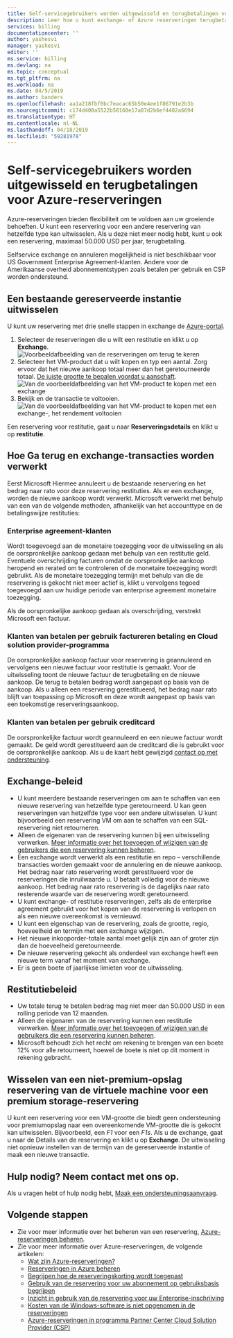 ```yaml
---
title: Self-servicegebruikers worden uitgewisseld en terugbetalingen voor Azure-reserveringen | Microsoft Docs
description: Leer hoe u kunt exchange- of Azure reserveringen terugbetaling.
services: billing
documentationcenter: ''
author: yashesvi
manager: yashesvi
editor: ''
ms.service: billing
ms.devlang: na
ms.topic: conceptual
ms.tgt_pltfrm: na
ms.workload: na
ms.date: 04/5/2019
ms.author: banders
ms.openlocfilehash: aa1a218fbf0bc7eacac65b50e4ee1f86791e2b3b
ms.sourcegitcommit: c174d408a5522b58160e17a87d2b6ef4482a6694
ms.translationtype: HT
ms.contentlocale: nl-NL
ms.lasthandoff: 04/18/2019
ms.locfileid: "59281978"
---
```

# <a name="self-service-exchanges-and-refunds-for-azure-reservations"></a>Self-servicegebruikers worden uitgewisseld en terugbetalingen voor Azure-reserveringen

Azure-reserveringen bieden flexibiliteit om te voldoen aan uw groeiende behoeften. U kunt een reservering voor een andere reservering van hetzelfde type kan uitwisselen. Als u deze niet meer nodig hebt, kunt u ook een reservering, maximaal 50.000 USD per jaar, terugbetaling.

Selfservice exchange en annuleren mogelijkheid is niet beschikbaar voor US Government Enterprise Agreement-klanten. Andere voor de Amerikaanse overheid abonnementstypen zoals betalen per gebruik en CSP worden ondersteund.

## <a name="exchange-an-existing-reserved-instance"></a>Een bestaande gereserveerde instantie uitwisselen

U kunt uw reservering met drie snelle stappen in exchange de [Azure-portal](https://portal.azure.com/#blade/Microsoft_Azure_Reservations/ReservationsBrowseBlade).

1. Selecteer de reserveringen die u wilt een restitutie en klikt u op **Exchange**.  
    ![Voorbeeldafbeelding van de reserveringen om terug te keren](./media/billing-azure-reservations-self-service-exchange-and-refund/exchange-refund-return.png)
2. Selecteer het VM-product dat u wilt kopen en typ een aantal. Zorg ervoor dat het nieuwe aankoop totaal meer dan het geretourneerde totaal. [De juiste grootte te bepalen voordat u aanschaft](../virtual-machines/windows/prepay-reserved-vm-instances.md#determine-the-right-vm-size-before-you-buy).  
    ![Van de voorbeeldafbeelding van het VM-product te kopen met een exchange](./media/billing-azure-reservations-self-service-exchange-and-refund/exchange-refund-select-purchase.png)
3. Bekijk en de transactie te voltooien.  
    ![Van de voorbeeldafbeelding van het VM-product te kopen met een exchange-, het rendement voltooien](./media/billing-azure-reservations-self-service-exchange-and-refund/exchange-refund-confirm-exchange.png)

Een reservering voor restitutie, gaat u naar **Reserveringsdetails** en klikt u op **restitutie**.

## <a name="how-return-and-exchange-transactions-are-processed"></a>Hoe Ga terug en exchange-transacties worden verwerkt

Eerst Microsoft Hiermee annuleert u de bestaande reservering en het bedrag naar rato voor deze reservering restituties. Als er een exchange, worden de nieuwe aankoop wordt verwerkt. Microsoft verwerkt met behulp van een van de volgende methoden, afhankelijk van het accounttype en de betalingswijze restituties:

### <a name="enterprise-agreement-customers"></a>Enterprise agreement-klanten

Wordt toegevoegd aan de monetaire toezegging voor de uitwisseling en als de oorspronkelijke aankoop gedaan met behulp van een restitutie geld. Eventuele overschrijding facturen omdat de oorspronkelijke aankoop heropend en rerated om te controleren of de monetaire toezegging wordt gebruikt. Als de monetaire toezegging termijn met behulp van die de reservering is gekocht niet meer actief is, klikt u vervolgens tegoed toegevoegd aan uw huidige periode van enterprise agreement monetaire toezegging.

Als de oorspronkelijke aankoop gedaan als overschrijding, verstrekt Microsoft een factuur.

### <a name="pay-as-you-go-invoice-payment-customers-and-cloud-solution-provider-program"></a>Klanten van betalen per gebruik factureren betaling en Cloud solution provider-programma

De oorspronkelijke aankoop factuur voor reservering is geannuleerd en vervolgens een nieuwe factuur voor restitutie is gemaakt. Voor de uitwisseling toont de nieuwe factuur de terugbetaling en de nieuwe aankoop. De terug te betalen bedrag wordt aangepast op basis van de aankoop. Als u alleen een reservering gerestitueerd, het bedrag naar rato blijft van toepassing op Microsoft en deze wordt aangepast op basis van een toekomstige reserveringsaankoop.

### <a name="pay-as-you-go-credit-card-customers"></a>Klanten van betalen per gebruik creditcard

De oorspronkelijke factuur wordt geannuleerd en een nieuwe factuur wordt gemaakt. De geld wordt gerestitueerd aan de creditcard die is gebruikt voor de oorspronkelijke aankoop. Als u de kaart hebt gewijzigd [contact op met ondersteuning](https://portal.azure.com/#blade/Microsoft_Azure_Support/HelpAndSupportBlade/newsupportrequest).

## <a name="exchange-policies"></a>Exchange-beleid

- U kunt meerdere bestaande reserveringen om aan te schaffen van een nieuwe reservering van hetzelfde type geretourneerd. U kan geen reserveringen van hetzelfde type voor een andere uitwisselen. U kunt bijvoorbeeld een reservering VM om aan te schaffen van een SQL-reservering niet retourneren.
- Alleen de eigenaren van de reservering kunnen bij een uitwisseling verwerken. [Meer informatie over het toevoegen of wijzigen van de gebruikers die een reservering kunnen beheren](https://docs.microsoft.com/azure/billing/billing-manage-reserved-vm-instance#add-or-change-users-who-can-manage-a-reservation).
- Een exchange wordt verwerkt als een restitutie en repo – verschillende transacties worden gemaakt voor de annulering en de nieuwe aankoop. Het bedrag naar rato reservering wordt gerestitueerd voor de reserveringen die inruilwaarde u. U betaalt volledig voor de nieuwe aankoop. Het bedrag naar rato reservering is de dagelijks naar rato resterende waarde van de reservering wordt geretourneerd.
- U kunt exchange- of restitutie reserveringen, zelfs als de enterprise agreement gebruikt voor het kopen van de reservering is verlopen en als een nieuwe overeenkomst is vernieuwd.
- U kunt een eigenschap van de reservering, zoals de grootte, regio, hoeveelheid en termijn met een exchange wijzigen.
- Het nieuwe inkooporder-totale aantal moet gelijk zijn aan of groter zijn dan de hoeveelheid geretourneerde.
- De nieuwe reservering gekocht als onderdeel van exchange heeft een nieuwe term vanaf het moment van exchange.
- Er is geen boete of jaarlijkse limieten voor de uitwisseling.

## <a name="refund-policies"></a>Restitutiebeleid

- Uw totale terug te betalen bedrag mag niet meer dan 50.000 USD in een rolling periode van 12 maanden.
- Alleen de eigenaren van de reservering kunnen een restitutie verwerken. [Meer informatie over het toevoegen of wijzigen van de gebruikers die een reservering kunnen beheren](billing-manage-reserved-vm-instance.md#add-or-change-users-who-can-manage-a-reservation).
- Microsoft behoudt zich het recht om rekening te brengen van een boete 12% voor alle retourneert, hoewel de boete is niet op dit moment in rekening gebracht.

## <a name="exchange-a-non-premium-storage-vm-reservation-for-a-premium-storage-reservation"></a>Wisselen van een niet-premium-opslag reservering van de virtuele machine voor een premium storage-reservering

U kunt een reservering voor een VM-grootte die biedt geen ondersteuning voor premiumopslag naar een overeenkomende VM-grootte die is gekocht kan uitwisselen. Bijvoorbeeld, een _F1_ voor een _F1s_. Als u de exchange, gaat u naar de Details van de reservering en klikt u op **Exchange**. De uitwisseling niet opnieuw instellen van de termijn van de gereserveerde instantie of maak een nieuwe transactie.

## <a name="need-help-contact-us"></a>Hulp nodig? Neem contact met ons op.

Als u vragen hebt of hulp nodig hebt, [Maak een ondersteuningsaanvraag](https://portal.azure.com/#blade/Microsoft_Azure_Support/HelpAndSupportBlade/newsupportrequest).

## <a name="next-steps"></a>Volgende stappen

- Zie voor meer informatie over het beheren van een reservering, [Azure-reserveringen beheren](billing-manage-reserved-vm-instance.md).
- Zie voor meer informatie over Azure-reserveringen, de volgende artikelen:
    - [Wat zijn Azure-reserveringen?](billing-save-compute-costs-reservations.md)
    - [Reserveringen in Azure beheren](billing-manage-reserved-vm-instance.md)
    - [Begrijpen hoe de reserveringskorting wordt toegepast](billing-understand-vm-reservation-charges.md)
    - [Gebruik van de reservering voor uw abonnement op gebruiksbasis begrijpen](billing-understand-reserved-instance-usage.md)
    - [Inzicht in gebruik van de reservering voor uw Enterprise-inschrijving](billing-understand-reserved-instance-usage-ea.md)
    - [Kosten van de Windows-software is niet opgenomen in de reserveringen](billing-reserved-instance-windows-software-costs.md)
    - [Azure-reserveringen in programma Partner Center Cloud Solution Provider (CSP)](/partner-center/azure-reservations)
